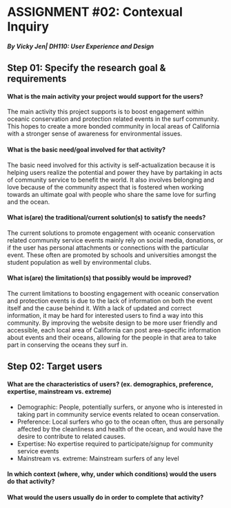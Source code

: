# ASSIGNMENT #02: Contexual Inquiry
##### _By Vicky Jen| DH110: User Experience and Design_

## Step 01: Specify the research goal & requirements

#### What is the main activity your project would support for the users?
The main activity this project supports is to boost engagement within oceanic conservation and protection related events in the surf community. This hopes to create a more bonded community in local areas of California with a stronger sense of awareness for environmental issues.

#### What is the basic need/goal involved for that activity?
The basic need involved for this activity is self-actualization because it is helping users realize the potential and power they have by partaking in acts of community service to benefit the world. It also involves belonging and love because of the community aspect that is fostered when working towards an ultimate goal with people who share the same love for surfing and the ocean. 

#### What is(are) the traditional/current solution(s) to satisfy the needs?
The current solutions to promote engagement with oceanic conservation related community service events mainly rely on social media, donations, or if the user has personal attachments or connections with the particular event. These often are promoted by schools and universities amongst the student population as well by environmental clubs. 

#### What is(are) the limitation(s) that possibly would be improved?
The current limitations to boosting engagement with oceanic conservation and protection events is due to the lack of information on both the event itself and the cause behind it. With a lack of updated and correct information, it may be hard for interested users to find a way into this community. By improving the website design to be more user friendly and accessible, each local area of California can post area-specific information about events and their oceans, allowing for the people in that area to take part in conserving the oceans they surf in. 

## Step 02: Target users

#### What are the characteristics of users? (ex. demographics, preference, expertise, mainstream vs. extreme) 
- Demographic: People, potentially surfers, or anyone who is interested in taking part in community service events related to ocean conservation. 
- Preference: Local surfers who go to the ocean often, thus are personally affected by the cleanliness and health of the ocean, and would have the desire to contribute to related causes. 
- Expertise: No expertise required to participate/signup for community service events
- Mainstream vs. extreme: Mainstream surfers of any level 

#### In which context (where, why, under which conditions) would the users do that activity? 


#### What would the users usually do in order to complete that activity? 


